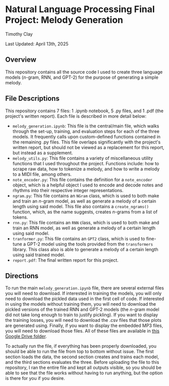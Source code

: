 # Natural Language Processing Final Project: Melody Generation
Timothy Clay

Last Updated: April 13th, 2025

## Overview
This repository contains all the source code I used to create three language models ($n$-gram, RNN, and GPT-2) for the purpose of generating a simple melody. 

## File Descriptions
This repository contains 7 files: 1 .ipynb notebook, 5 .py files, and 1 .pdf (the project's written report). Each file is described in more detail below:

- `melody_generation.ipynb`: This file is the central/main file, which walks through the set-up, training, and evaluation steps for each of the three models. It frequently calls upon custom-defined functions contained in the remaining .py files. This file overlaps significantly with the project's written report, but should not be viewed as a replacement for this report, but instead as a supplement.
- `melody_utils.py`: This file contains a variety of miscellaneous utility functions that I used throughout the project. Functions include: how to scrape raw data, how to tokenize a melody, and how to write a melody to a MIDI file, among others.
- `note_encoder.py`: This file contains the definition for a `note_encoder` object, which is a helpful object I used to encode and decode notes and rhythms into their respective integer representations.
- `ngram.py`: This file contains an `NGram` class, which is used to both make and train an $n$-gram model, as well as generate a melody of a certain length using said model. This file also contains a `create_ngrams()` function, which, as the name suggests, creates $n$-grams from a list of tokens.
- `rnn.py`: This file contains an `RNN` class, which is used to both make and train an RNN model, as well as generate a melody of a certain length using said model.
- `tranformer.py`: This file contains an `GPT2` class, which is used to fine-tune a GPT-2 model using the tools provided from the `transformers` library. This class also is able to generate a melody of a certain length using said trained model.
- `report.pdf`: The final written report for this project. 

## Directions
To run the main `melody_generation.ipynb` file, there are several external files you will need to download. If interested in training the models, you will only need to download the pickled data used in the first cell of code. If interested in using the models without training them, you will need to download the pickled versions of the trained RNN and GPT-2 models (the $n$-gram model did not take long enough to train to justify pickling). If you want to display the training losses, you will need to download the .csv files that those plots are generated using. Finally, if you want to display the embedded MP3 files, you will need to download those files. All of these files are available in [this Google Drive folder](https://drive.google.com/drive/folders/1OHIbn86rI_iKEju6J4rRkTXvv-Ud30Q6?usp=sharing). 

To actually run the file, if everything has been properly downloaded, you should be able to run the file from top to bottom without issue. The first section loads the data, the second section creates and trains each model, and the third sections evaluates the three. Before uploading the file to this repository, I ran the entire file and kept all outputs visible, so you should be able to see that the file works without having to run anything, but the option is there for you if you desire. 
